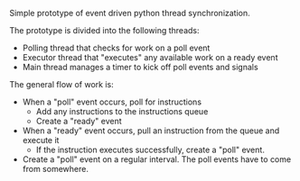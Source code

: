 Simple prototype of event driven python thread synchronization.


The prototype is divided into the following threads:

* Polling thread that checks for work on a poll event
* Executor thread that "executes" any available work on a ready event
* Main thread manages a timer to kick off poll events and signals


The general flow of work is:

* When a "poll" event occurs, poll for instructions
	* Add any instructions to the instructions queue
	* Create a "ready" event
* When a "ready" event occurs, pull an instruction from the queue and execute it
	* If the instruction executes successfully, create a "poll" event.
* Create a "poll" event on a regular interval.  The poll events have to come from somewhere.
